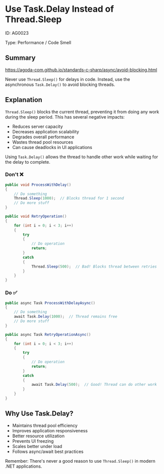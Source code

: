 ﻿# Use Task.Delay Instead of Thread.Sleep

ID: AG0023

Type: Performance / Code Smell

## Summary

https://agoda-com.github.io/standards-c-sharp/async/avoid-blocking.html

Never use `Thread.Sleep()` for delays in code. Instead, use the asynchronous `Task.Delay()` to avoid blocking threads.

## Explanation

`Thread.Sleep()` blocks the current thread, preventing it from doing any work during the sleep period. This has several negative impacts:
- Reduces server capacity
- Decreases application scalability
- Degrades overall performance
- Wastes thread pool resources
- Can cause deadlocks in UI applications

Using `Task.Delay()` allows the thread to handle other work while waiting for the delay to complete.

### Don't ❌

```csharp
public void ProcessWithDelay()
{
    // Do something
    Thread.Sleep(1000);  // Blocks thread for 1 second
    // Do more stuff
}

public void RetryOperation()
{
    for (int i = 0; i < 3; i++)
    {
        try
        {
            // Do operation
            return;
        }
        catch
        {
            Thread.Sleep(500);  // Bad! Blocks thread between retries
        }
    }
}
```

### Do ✅

```csharp
public async Task ProcessWithDelayAsync()
{
    // Do something
    await Task.Delay(1000);  // Thread remains free
    // Do more stuff
}

public async Task RetryOperationAsync()
{
    for (int i = 0; i < 3; i++)
    {
        try
        {
            // Do operation
            return;
        }
        catch
        {
            await Task.Delay(500);  // Good! Thread can do other work
        }
    }
}
```

## Why Use Task.Delay?

- Maintains thread pool efficiency
- Improves application responsiveness
- Better resource utilization
- Prevents UI freezing
- Scales better under load
- Follows async/await best practices

Remember: There's never a good reason to use `Thread.Sleep()` in modern .NET applications.
